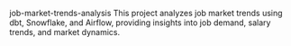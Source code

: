 job-market-trends-analysis
This project analyzes job market trends using dbt, Snowflake, and Airflow, providing insights into job demand, salary trends, and market dynamics.
